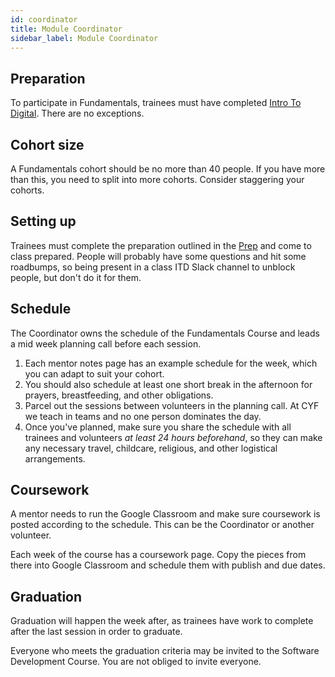 ```yaml
---
id: coordinator
title: Module Coordinator
sidebar_label: Module Coordinator
---
```


## Preparation

To participate in Fundamentals, trainees must have completed [Intro To Digital](https://codeyourfuture.io/itc/). There are no exceptions.

## Cohort size

A Fundamentals cohort should be no more than 40 people. If you have more than this, you need to split into more cohorts. Consider staggering your cohorts.

## Setting up

Trainees must complete the preparation outlined in the [Prep](./preparation/index.md) and come to class prepared. People will probably have some questions and hit some roadbumps, so being present in a class ITD Slack channel to unblock people, but don't do it for them.

## Schedule

The Coordinator owns the schedule of the Fundamentals Course and leads a mid week planning call before each session.

1. Each mentor notes page has an example schedule for the week, which you can adapt to suit your cohort.
2. You should also schedule at least one short break in the afternoon for prayers, breastfeeding, and other obligations.
3. Parcel out the sessions between volunteers in the planning call. At CYF we teach in teams and no one person dominates the day.
4. Once you've planned, make sure you share the schedule with all trainees and volunteers _at least 24 hours beforehand_, so they can make any necessary travel, childcare, religious, and other logistical arrangements.

## Coursework

A mentor needs to run the Google Classroom and make sure coursework is posted according to the schedule. This can be the Coordinator or another volunteer.

Each week of the course has a coursework page. Copy the pieces from there into Google Classroom and schedule them with publish and due dates.

## Graduation

Graduation will happen the week after, as trainees have work to complete after the last session in order to graduate.

Everyone who meets the graduation criteria may be invited to the Software Development Course. You are not obliged to invite everyone.
